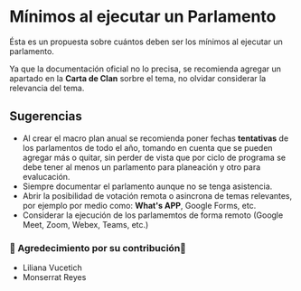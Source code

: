 # Mínimos al ejecutar un Parlamento

Ésta es un propuesta sobre cuántos deben ser los mínimos al ejecutar un parlamento.

Ya que la documentación oficial no lo precisa, se recomienda agregar un apartado en la **Carta de Clan** sorbre el tema, no olvidar considerar la relevancia del tema.



## Sugerencias
- Al crear el macro plan anual se recomienda poner fechas **tentativas** de los parlamentos de todo el año, tomando en cuenta que se pueden agregar más o quitar, sin perder de vista que por ciclo de programa se debe tener al menos un parlamento para planeación y otro para evalucación.
- Siempre documentar el parlamento aunque no se tenga asistencia.
- Abrir la posibilidad de votación remota o asincrona de temas relevantes, por ejemplo por medio como: **What's APP**, Google Forms, etc.
- Considerar la ejecución de los parlamemtos de forma remoto (Google Meet, Zoom, Webex, Teams, etc.)


### 👏 Agredecimiento por su contribución👏 

- Liliana Vucetich
- Monserrat Reyes




